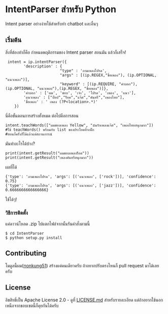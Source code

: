 # IntentParser สำหรับ Python

Intent parser อย่างง่ายใช้สำหรับทำ chatbot และอื่นๆ

## เริ่มต้น

สิ่งที่ต้องทำก็คือ กำหนดพฤติกรรมของ Intent parser สอนมัน แล้วก็เสร็จ!
```
 intent = ip.intentParser({
        'description' : {
                        "type" : 'ถามเพลงโปรด',
                        "args" : [(ip.REGEX,"ชื่อเพลง"), (ip.OPTIONAL, "แนวเพลง")],
                        "keyword" : [(ip.REQUIRE, "คำบอก"),(ip.OPTIONAL, "แนวเพลง"),(ip.REGEX, "ชื่อเพลง")]},
        'คำบอก' : ['ผม', 'ชอบ', 'เจ๋ง', 'โปรด', 'เพลง', 'แนว'],
        'แนวเพลง' : ["ป๊อป","ร็อค","แจ๊ส","คันทรี","เพลงไทย"],
        'ชื่อเพลง' : ' เพลง (?P<location>.*)'
    })
```
นี่คือขั้นตอนการสร้างทั้งหมด ต่อไปคือการสอน
```
intent.teachWords(["ผมชอบเพลง Yellow", "ฉันรักเพลงแจ๊ส", "เพลงไทยสนุกมาก"])
#ใข้ teachWords() พร้อมกับ list ของประโยคที่จะฝึก
#สอนกี่ครั้งก็ได้แล้วแต่สถานการณ์
```
มันทำอะไรได้บ้าง?
```
print(intent.getResult("ผมชอบเพลงร็อต"))
print(intent.getResult("เพลงคันทรีสนุกมาก"))
```
ผลที่ได้
```
{'type': 'ถามเพลงโปรด', 'args': [('แนวเพลง', ['rock'])], 'confidence': 0.75}
{'type': 'ถามเพลงโปรด', 'args': [('แนวเพลง', ['jazz'])], 'confidence': 0.6666666666666666}
```
ใช้ได้ๆ!

### วิธีการติดตั้ง
แค่ดาวน์โหลด .zip ไปแตกไฟล์จากนั้นรันคำสั่งตามนี้

```
$ cd IntentParser
$ python setup.py install
```

## Contributing
โมดูลนี้ผม([nonkung51](https://github.com/nonkung51)) สร้างแค่คนเดียวครับ ถ้าอยากปรับตรงไหนก็ pull request มาได้เลยครับ 

## License

ลิขสิทธิ์เป็น Apache License 2.0 - ดูที่ [LICENSE.md](LICENSE.md) สำหรับรายละเอียด แต่ถ้าอยากใช้นอกเหนือจากขอบเขตนี้ก็คุยกันได้ครับ
